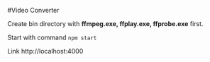#Video Converter

Create bin directory with **ffmpeg.exe, ffplay.exe, ffprobe.exe** first.

Start with command `npm start`

Link http://localhost:4000